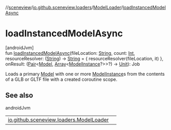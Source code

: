 //[sceneview](../../../index.md)/[io.github.sceneview.loaders](../index.md)/[ModelLoader](index.md)/[loadInstancedModelAsync](load-instanced-model-async.md)

# loadInstancedModelAsync

[androidJvm]\
fun [loadInstancedModelAsync](load-instanced-model-async.md)(fileLocation: [String](https://kotlinlang.org/api/latest/jvm/stdlib/kotlin/-string/index.html), count: [Int](https://kotlinlang.org/api/latest/jvm/stdlib/kotlin/-int/index.html), resourceResolver: ([String](https://kotlinlang.org/api/latest/jvm/stdlib/kotlin/-string/index.html)) -&gt; [String](https://kotlinlang.org/api/latest/jvm/stdlib/kotlin/-string/index.html) = { resourceResolver(fileLocation, it) }, onResult: ([Pair](https://kotlinlang.org/api/latest/jvm/stdlib/kotlin/-pair/index.html)&lt;[Model](../../io.github.sceneview.model/index.md#1227607086%2FClasslikes%2F-1571379623), [Array](https://kotlinlang.org/api/latest/jvm/stdlib/kotlin/-array/index.html)&lt;[ModelInstance](../../io.github.sceneview.model/index.md#1724271641%2FClasslikes%2F-1571379623)?&gt;&gt;?) -&gt; [Unit](https://kotlinlang.org/api/latest/jvm/stdlib/kotlin/-unit/index.html)): Job

Loads a primary [Model](../../io.github.sceneview.model/index.md#1227607086%2FClasslikes%2F-1571379623) with one or more [ModelInstance](../../io.github.sceneview.model/index.md#1724271641%2FClasslikes%2F-1571379623)s from the contents of a GLB or GLTF file with a created coroutine scope.

## See also

androidJvm

| | |
|---|---|
| [io.github.sceneview.loaders.ModelLoader](load-instanced-model.md) |  |
